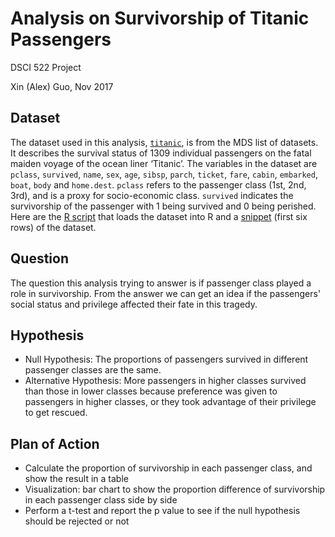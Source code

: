 # Analysis on Survivorship of Titanic Passengers

DSCI 522 Project

Xin (Alex) Guo, Nov 2017

## Dataset

The dataset used in this analysis, [`titanic`](https://github.ubc.ca/ubc-mds-2017/datasets/blob/master/data/titanic.csv), is from the MDS list of datasets. It describes the survival status of 1309 individual passengers on the fatal maiden voyage of the ocean liner ‘Titanic’. The variables in the dataset are `pclass`, `survived`, `name`, `sex`, `age`, `sibsp`, `parch`, `ticket`, `fare`, `cabin`, `embarked`, `boat`, `body` and `home.dest`. `pclass` refers to the passenger class (1st, 2nd, 3rd), and is a proxy for socio-economic class. `survived` indicates the survivorship of the passenger with 1 being survived and 0 being perished. Here are the [R script](https://github.com/alexguoxin/Survivorship-of-Titanic-Passengers/blob/master/src/read_titanic.R) that loads the dataset into R and a [snippet](https://github.com/alexguoxin/Survivorship-of-Titanic-Passengers/blob/master/results/titanic_head.csv) (first six rows) of the dataset. 

## Question

The question this analysis trying to answer is if passenger class played a role in survivorship. From the answer we can get an idea if the passengers' social status and privilege affected their fate in this tragedy.

## Hypothesis

- Null Hypothesis: The proportions of passengers survived in different passenger classes are the same.
- Alternative Hypothesis: More passengers in higher classes survived than those in lower classes because preference was given to passengers in higher classes, or they took advantage of their privilege to get rescued.

## Plan of Action
- Calculate the proportion of survivorship in each passenger class, and show the result in a table
- Visualization: bar chart to show the proportion difference of survivorship in each passenger class side by side
- Perform a t-test and report the p value to see if the null hypothesis should be rejected or not
